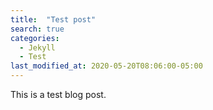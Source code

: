 ```yaml
---
title:  "Test post"
search: true
categories: 
  - Jekyll
  - Test
last_modified_at: 2020-05-20T08:06:00-05:00
---
```


This is a test blog post.